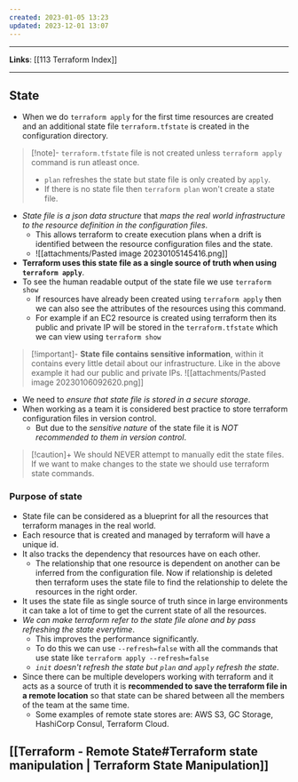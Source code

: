 ```yaml
---
created: 2023-01-05 13:23
updated: 2023-12-01 13:07
---
```

---
**Links**: [[113 Terraform Index]]

---
## State
- When we do `terraform apply` for the first time resources are created and an additional state file `terraform.tfstate` is created in the configuration directory.

> [!note]- `terraform.tfstate` file is not created unless `terraform apply` command is run atleast once.
> - `plan` refreshes the state but state file is only created by `apply`.
> - If there is no state file then `terraform plan` won't create a state file.


- *State file is a json data structure* that *maps the real world infrastructure to the resource definition in the configuration files*.
	- This allows terraform to create execution plans when a drift is identified between the resource configuration files and the state.
	- ![[attachments/Pasted image 20230105145416.png]]
- **Terraform uses this state file as a single source of truth when using `terraform apply`**.
- To see the human readable output of the state file we use `terraform show`
	- If resources have already been created using `terraform apply` then we can also see the attributes of the resources using this command.
	- For example if an EC2 resource is created using terraform then its public and private IP will be stored in the `terraform.tfstate` which we can view using `terraform show`

> [!important]- **State file contains sensitive information**, within it contains every little detail about our infrastructure.
> Like in the above example it had our public and private IPs.
> ![[attachments/Pasted image 20230106092620.png]]

- We need to *ensure that state file is stored in a secure storage*.
- When working as a team it is considered best practice to store terraform configuration files in version control.
	- But due to the *sensitive nature* of the state file it is *NOT recommended to them in version control*.

> [!caution]+ We should NEVER attempt to manually edit the state files.
> If we want to make changes to the state we should use terraform state commands.

### Purpose of state
- State file can be considered as a blueprint for all the resources that terraform manages in the real world. 
- Each resource that is created and managed by terraform will have a unique id.
- It also tracks the dependency that resources have on each other. 
	- The relationship that one resource is dependent on another can be inferred from the configuration file. Now if relationship is deleted then terraform uses the state file to find the relationship to delete the resources in the right order.
- It uses the state file as single source of truth since in large environments it can take a lot of time to get the current state of all the resources.
- *We can make terraform refer to the state file alone and by pass refreshing the state everytime*.
	- This improves the performance significantly.
	- To do this we can use `--refresh=false` with all the commands that use state like `terraform apply --refresh=false`
	- *`init` doesn't refresh the state but `plan` and `apply` refresh the state*.
- Since there can be multiple developers working with terraform and it acts as a source of truth it is **recommended to save the terraform file in a remote location** so that state can be shared between all the members of the team at the same time.
	- Some examples of remote state stores are: AWS S3, GC Storage, HashiCorp Consul, Terraform Cloud.

## [[Terraform - Remote State#Terraform state manipulation | Terraform State Manipulation]]
